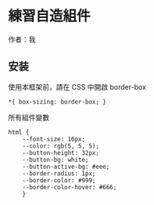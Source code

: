 # 練習自造組件

作者：我


## 安装

使用本框架前，請在 CSS 中開啟 border-box

```
*{ box-sizing: border-box; }
```
所有組件變數
```
html {
    --font-size: 16px;
    --color: rgb(5, 5, 5);
    --button-height: 32px;
    --button-bg: white;
    --button-active-bg: #eee;
    --border-radius: 1px;
    --border-color: #999;
    --border-color-hover: #666;
    }
```